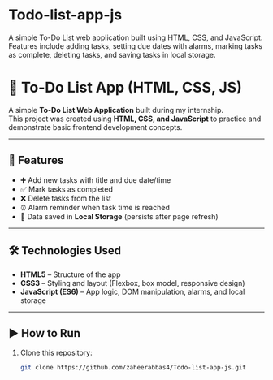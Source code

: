 # Todo-list-app-js
A simple To-Do List web application built using HTML, CSS, and JavaScript.  Features include adding tasks, setting due dates with alarms, marking tasks as complete, deleting tasks, and saving tasks in local storage.


# 📌 To-Do List App (HTML, CSS, JS)

A simple **To-Do List Web Application** built during my internship.  
This project was created using **HTML, CSS, and JavaScript** to practice and demonstrate basic frontend development concepts.  

---

## 🚀 Features
- ➕ Add new tasks with title and due date/time  
- ✅ Mark tasks as completed  
- ❌ Delete tasks from the list  
- ⏰ Alarm reminder when task time is reached  
- 💾 Data saved in **Local Storage** (persists after page refresh)  

---

## 🛠️ Technologies Used
- **HTML5** – Structure of the app  
- **CSS3** – Styling and layout (Flexbox, box model, responsive design)  
- **JavaScript (ES6)** – App logic, DOM manipulation, alarms, and local storage  

---

## ▶️ How to Run
1. Clone this repository:
   ```bash
   git clone https://github.com/zaheerabbas4/Todo-list-app-js.git
